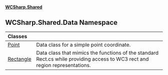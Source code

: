 #### [WCSharp.Shared](README.md 'README')

## WCSharp.Shared.Data Namespace

| Classes | |
| :--- | :--- |
| [Point](WCSharp.Shared.Data.Point.md 'WCSharp.Shared.Data.Point') | Data class for a simple point coordinate. |
| [Rectangle](WCSharp.Shared.Data.Rectangle.md 'WCSharp.Shared.Data.Rectangle') | Data class that mimics the functions of the standard Rect.cs while providing access to WC3 rect and region representations. |
